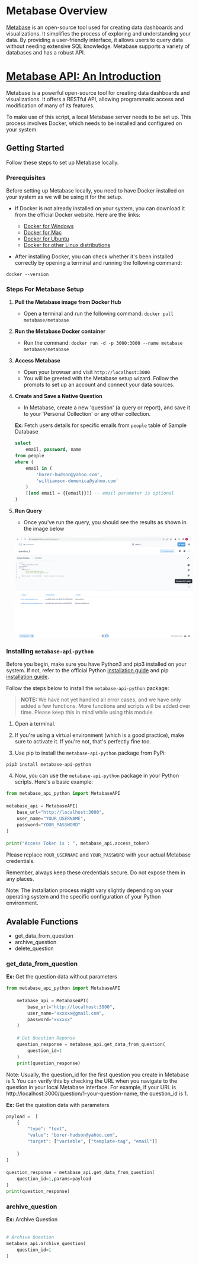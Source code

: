 # Metabase Overview

[Metabase](https://www.metabase.com/) is an open-source tool used for creating data dashboards and visualizations. It simplifies the process of exploring and understanding your data. By providing a user-friendly interface, it allows users to query data without needing extensive SQL knowledge. Metabase supports a variety of databases and has a robust API.


# [Metabase API: An Introduction](https://www.metabase.com/docs/latest/api-documentation)

Metabase is a powerful open-source tool for creating data dashboards and visualizations. It offers a RESTful API, allowing programmatic access and modification of many of its features.

To make use of this script, a local Metabase server needs to be set up. This process involves Docker, which needs to be installed and configured on your system.

## Getting Started 

Follow these steps to set up Metabase locally.

### Prerequisites

Before setting up Metabase locally, you need to have Docker installed on your system as we will be using it for the setup.

- If Docker is not already installed on your system, you can download it from the official Docker website. Here are the links:
	- [Docker for Windows](https://hub.docker.com/editions/community/docker-ce-desktop-windows/)
    - [Docker for Mac](https://hub.docker.com/editions/community/docker-ce-desktop-mac/)
    - [Docker for Ubuntu](https://docs.docker.com/engine/install/ubuntu/)
    - [Docker for other Linux distributions](https://docs.docker.com/engine/install/)

- After installing Docker, you can check whether it's been installed correctly by opening a terminal and running the following command:


```shell
docker --version
```

### Steps For Metabase Setup

1. **Pull the Metabase image from Docker Hub**
    - Open a terminal and run the following command: `docker pull metabase/metabase`

2. **Run the Metabase Docker container**
    - Run the command: `docker run -d -p 3000:3000 --name metabase metabase/metabase`

3. **Access Metabase**
    - Open your browser and visit `http://localhost:3000`
    - You will be greeted with the Metabase setup wizard. Follow the prompts to set up an account and connect your data sources.

4. **Create and Save a Native Question**
    - In Metabase, create a new 'question' (a query or report), and save it to your 'Personal Collection' or any other collection.

    **Ex:** Fetch users details for specific emails from `people` table of Sample Database 

    ```sql
    select 
	    email, password, name
	from people 
	where (
	    email in (
	        'borer-hudson@yahoo.com', 
	        'williamson-domenica@yahoo.com'
	    )
	    [[and email = {{email}}]] -- email parameter is optional
	)
    ```

 5. **Run Query**
    - Once you've run the query, you should see the results as shown in the image below

    ![Image description](images/metabase_native_question_example_1.png)

### Installing `metabase-api-python`

Before you begin, make sure you have Python3 and pip3 installed on your system. If not, refer to the official Python [installation guide](https://www.python.org/downloads/) and pip [installation guide](https://pip.pypa.io/en/stable/installation/).


Follow the steps below to install the `metabase-api-python` package:

> **NOTE:** We have not yet handled all error cases, and we have only added a few functions. More functions and scripts will be added over time. Please keep this in mind while using this module.


1. Open a terminal.

2. If you're using a virtual environment (which is a good practice), make sure to activate it. If you're not, that's perfectly fine too.

3. Use pip to install the `metabase-api-python` package from PyPi:

```shell
pip3 install metabase-api-python
```

4. Now, you can use the `metabase-api-python` package in your Python scripts. Here's a basic example:

```python
from metabase_api_python import MetabaseAPI

metabase_api = MetabaseAPI(
	base_url="http://localhost:3000", 
	user_name="YOUR_USERNAME", 
	password="YOUR_PASSWORD"
)

print("Access Token is : ", metabase_api.access_token)
```

Please replace `YOUR_USERNAME` and `YOUR_PASSWORD` with your actual Metabase credentials. 

Remember, always keep these credentials secure. Do not expose them in any places. 

Note: The installation process might vary slightly depending on your operating system and the specific configuration of your Python environment.


## Avalable Functions
- get_data_from_question
- archive_question
- delete_question

### **get_data_from_question**

**Ex:** Get the question data without parameters 
	
```python
from metabase_api_python import MetabaseAPI

	metabase_api = MetabaseAPI(
		base_url="http://localhost:3000", 
		user_name="xxxxxx@gmail.com", 
		password="xxxxxx"
	)

	# Get Question Reponse
	question_response = metabase_api.get_data_from_question(
		question_id=1 
	)
	print(question_response)
```

Note: Usually, the question_id for the first question you create in Metabase is 1. You can verify this by checking the URL when you navigate to the question in your local Metabase interface. For example, if your URL is http://localhost:3000/question/1-your-question-name, the question_id is 1.

**Ex:** Get the question data with parameters

```python
payload =  [
    {
        "type": "text",
        "value": "borer-hudson@yahoo.com",
        "target": ["variable", ["template-tag", "email"]]
        
    }
]

question_response = metabase_api.get_data_from_question(
	question_id=1,params=payload
)
print(question_response)
```

### **archive_question**

**Ex:** Archive Question

```python

# Archive Question
metabase_api.archive_question(
	question_id=1
)

```


